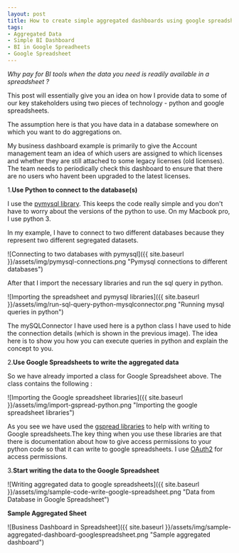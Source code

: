 ```yaml
---
layout: post
title: How to create simple aggregated dashboards using google spreadsheets and python
tags:
- Aggregated Data
- Simple BI Dashboard
- BI in Google Spreadheets
- Google Spreadsheet
---
```


*Why pay for BI tools when the data you need is readily available in a spreadsheet ?*

This post will essentially give you an idea on how I provide data to some of our key stakeholders using two pieces of technology - python and google spreadsheets.

The assumption here is that you have data in a database somewhere on which you want to do aggregations on.

My business dashboard example is primarily to give the Account management team an idea of which users are assigned to which licenses and whether they are still attached to some legacy licenses (old licenses). The team needs to periodically check this dashboard to ensure that there are no users who havent been upgraded to the latest licenses.


1.**Use Python to connect to the database(s)**

I use the [pymysql library](https://github.com/PyMySQL/PyMySQL). This keeps the code really simple and you don't have to worry about the versions of the python to use. On my Macbook pro, I use python 3.

In my example, I have to connect to two different databases because they represent two different segregated datasets.

![Connecting to two databases with pymysql]({{ site.baseurl }}/assets/img/pymysql-connections.png "Pymysql connections to different databases")

After that I import the necessary libraries and run the sql query in python. 

![Importing the spreadsheet and pymysql libraries]({{ site.baseurl }}/assets/img/run-sql-query-python-mysqlconnector.png "Running mysql queries in python")

The mySQLConnector I have used here is a python class I have used to hide the connection details (which is shown in the previous image). The idea here is to show you how you can execute queries in python and explain the concept to you.

2.**Use Google Spreadsheets to write the aggregated data**

So we have already imported a class for Google Spreadsheet above.
The class contains the following :

![Importing the Google spreadsheet libraries]({{ site.baseurl }}/assets/img/import-gspread-python.png "Importing the google spreadsheet libraries")

As you see we have used the [gspread libraries](https://github.com/burnash/gspread) to help with writing to Google spreadsheets.The key thing when you use these libraries are that there is documentation about how to give access permissions to your python code so that it can write to google spreadsheets. I use [OAuth2](http://gspread.readthedocs.org/en/latest/oauth2.html) for access permissions.

3.**Start writing the data to the Google Spreadsheet**

![Writing aggregated data to google spreadsheets]({{ site.baseurl }}/assets/img/sample-code-write-google-spreadsheet.png "Data from Database in Google Spreadsheet")

**Sample Aggregated Sheet**

![Business Dashboard in Spreadsheet]({{ site.baseurl }}/assets/img/sample-aggregated-dashboard-googlespreadsheet.png "Sample aggregated dashboard")





